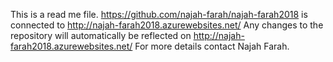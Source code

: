 This is a read me file.
https://github.com/najah-farah/najah-farah2018 is connected to http://najah-farah2018.azurewebsites.net/
Any changes to the repository will automatically be reflected on http://najah-farah2018.azurewebsites.net/
For more details contact
Najah Farah.
